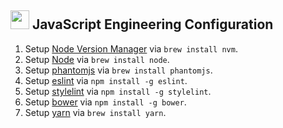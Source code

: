 ## <img src="https://cdn.jsdelivr.net/gh/chrishough/my-public-data/my-configurations/programmingjs.svg" height="30"> JavaScript Engineering Configuration

1. Setup [Node Version Manager](https://github.com/creationix/nvm) via `brew install nvm`.
2. Setup [Node](https://nodejs.org/en/) via `brew install node`.
3. Setup [phantomjs](http://phantomjs.org/) via `brew install phantomjs`. 
4. Setup [eslint](https://eslint.org) via `npm install -g eslint`.
5. Setup [stylelint](https://stylelint.io/) via `npm install -g stylelint`.
6. Setup [bower](https://bower.io/) via `npm install -g bower`.
7. Setup [yarn](https://yarnpkg.com/en/) via `brew install yarn`.

